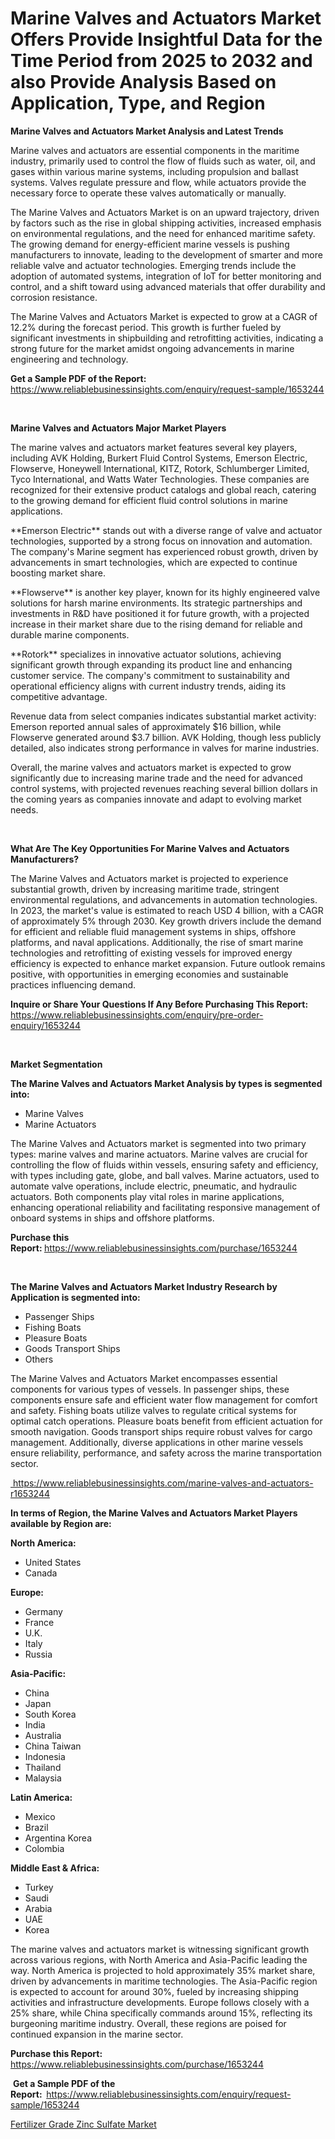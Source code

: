 <p><h1>Marine Valves and Actuators Market Offers Provide Insightful Data for the Time Period from 2025 to 2032 and also Provide Analysis Based on Application, Type, and Region</h1></p><p><strong>Marine Valves and Actuators Market Analysis and Latest Trends</strong></p>
<p><p>Marine valves and actuators are essential components in the maritime industry, primarily used to control the flow of fluids such as water, oil, and gases within various marine systems, including propulsion and ballast systems. Valves regulate pressure and flow, while actuators provide the necessary force to operate these valves automatically or manually.</p><p>The Marine Valves and Actuators Market is on an upward trajectory, driven by factors such as the rise in global shipping activities, increased emphasis on environmental regulations, and the need for enhanced maritime safety. The growing demand for energy-efficient marine vessels is pushing manufacturers to innovate, leading to the development of smarter and more reliable valve and actuator technologies. Emerging trends include the adoption of automated systems, integration of IoT for better monitoring and control, and a shift toward using advanced materials that offer durability and corrosion resistance.</p><p>The Marine Valves and Actuators Market is expected to grow at a CAGR of 12.2% during the forecast period. This growth is further fueled by significant investments in shipbuilding and retrofitting activities, indicating a strong future for the market amidst ongoing advancements in marine engineering and technology.</p></p>
<p><strong>Get a Sample PDF of the Report:&nbsp;</strong> <a href="https://www.reliablebusinessinsights.com/enquiry/request-sample/1653244?utm_campaign=3084&utm_medium=2&utm_source=Github&utm_content=ia&utm_term=08032025&utm_id=marine-valves-and-actuators">https://www.reliablebusinessinsights.com/enquiry/request-sample/1653244</a></p>
<p>&nbsp;</p>
<p><strong>Marine Valves and Actuators Major Market Players</strong></p>
<p><p>The marine valves and actuators market features several key players, including AVK Holding, Burkert Fluid Control Systems, Emerson Electric, Flowserve, Honeywell International, KITZ, Rotork, Schlumberger Limited, Tyco International, and Watts Water Technologies. These companies are recognized for their extensive product catalogs and global reach, catering to the growing demand for efficient fluid control solutions in marine applications.</p><p>**Emerson Electric** stands out with a diverse range of valve and actuator technologies, supported by a strong focus on innovation and automation. The company's Marine segment has experienced robust growth, driven by advancements in smart technologies, which are expected to continue boosting market share.</p><p>**Flowserve** is another key player, known for its highly engineered valve solutions for harsh marine environments. Its strategic partnerships and investments in R&D have positioned it for future growth, with a projected increase in their market share due to the rising demand for reliable and durable marine components.</p><p>**Rotork** specializes in innovative actuator solutions, achieving significant growth through expanding its product line and enhancing customer service. The company's commitment to sustainability and operational efficiency aligns with current industry trends, aiding its competitive advantage.</p><p>Revenue data from select companies indicates substantial market activity: Emerson reported annual sales of approximately $16 billion, while Flowserve generated around $3.7 billion. AVK Holding, though less publicly detailed, also indicates strong performance in valves for marine industries.</p><p>Overall, the marine valves and actuators market is expected to grow significantly due to increasing marine trade and the need for advanced control systems, with projected revenues reaching several billion dollars in the coming years as companies innovate and adapt to evolving market needs.</p></p>
<p>&nbsp;</p>
<p><strong>What Are The Key Opportunities For Marine Valves and Actuators Manufacturers?</strong></p>
<p><p>The Marine Valves and Actuators market is projected to experience substantial growth, driven by increasing maritime trade, stringent environmental regulations, and advancements in automation technologies. In 2023, the market's value is estimated to reach USD 4 billion, with a CAGR of approximately 5% through 2030. Key growth drivers include the demand for efficient and reliable fluid management systems in ships, offshore platforms, and naval applications. Additionally, the rise of smart marine technologies and retrofitting of existing vessels for improved energy efficiency is expected to enhance market expansion. Future outlook remains positive, with opportunities in emerging economies and sustainable practices influencing demand.</p></p>
<p><strong>Inquire or Share Your Questions If Any Before Purchasing This Report:</strong> <a href="https://www.reliablebusinessinsights.com/enquiry/pre-order-enquiry/1653244?utm_campaign=3084&utm_medium=2&utm_source=Github&utm_content=ia&utm_term=08032025&utm_id=marine-valves-and-actuators">https://www.reliablebusinessinsights.com/enquiry/pre-order-enquiry/1653244</a></p>
<p>&nbsp;</p>
<p><strong>Market Segmentation</strong></p>
<p><strong>The Marine Valves and Actuators Market Analysis by types is segmented into:</strong></p>
<p><ul><li>Marine Valves</li><li>Marine Actuators</li></ul></p>
<p><p>The Marine Valves and Actuators market is segmented into two primary types: marine valves and marine actuators. Marine valves are crucial for controlling the flow of fluids within vessels, ensuring safety and efficiency, with types including gate, globe, and ball valves. Marine actuators, used to automate valve operations, include electric, pneumatic, and hydraulic actuators. Both components play vital roles in marine applications, enhancing operational reliability and facilitating responsive management of onboard systems in ships and offshore platforms.</p></p>
<p><strong>Purchase this Report:&nbsp;</strong><a href="https://www.reliablebusinessinsights.com/purchase/1653244?utm_campaign=3084&utm_medium=2&utm_source=Github&utm_content=ia&utm_term=08032025&utm_id=marine-valves-and-actuators">https://www.reliablebusinessinsights.com/purchase/1653244</a></p>
<p>&nbsp;</p>
<p><strong>The Marine Valves and Actuators Market Industry Research by Application is segmented into:</strong></p>
<p><ul><li>Passenger Ships</li><li>Fishing Boats</li><li>Pleasure Boats</li><li>Goods Transport Ships</li><li>Others</li></ul></p>
<p><p>The Marine Valves and Actuators Market encompasses essential components for various types of vessels. In passenger ships, these components ensure safe and efficient water flow management for comfort and safety. Fishing boats utilize valves to regulate critical systems for optimal catch operations. Pleasure boats benefit from efficient actuation for smooth navigation. Goods transport ships require robust valves for cargo management. Additionally, diverse applications in other marine vessels ensure reliability, performance, and safety across the marine transportation sector.</p></p>
<p><a href="https://www.reliablebusinessinsights.com/marine-valves-and-actuators-r1653244?utm_campaign=3084&utm_medium=2&utm_source=Github&utm_content=ia&utm_term=08032025&utm_id=marine-valves-and-actuators">&nbsp;https://www.reliablebusinessinsights.com/marine-valves-and-actuators-r1653244</a></p>
<p><strong>In terms of Region, the Marine Valves and Actuators Market Players available by Region are:</strong></p>
<p>
    <p> <strong> North America: </strong>
        <ul>
            <li>United States</li>
            <li>Canada</li>
        </ul>
        </p> 
    <p> <strong> Europe: </strong>
        <ul>
            <li>Germany</li>
            <li>France</li>
            <li>U.K.</li>
            <li>Italy</li>
            <li>Russia</li>
        </ul>
        </p> 
    <p> <strong> Asia-Pacific: </strong>
        <ul>
            <li>China</li>
            <li>Japan</li>
            <li>South Korea</li>
            <li>India</li>
            <li>Australia</li>
            <li>China Taiwan</li>
            <li>Indonesia</li>
            <li>Thailand</li>
            <li>Malaysia</li>
        </ul>
        </p> 
    <p> <strong> Latin America: </strong>
        <ul>
            <li>Mexico</li>
            <li>Brazil</li>
            <li>Argentina Korea</li>
            <li>Colombia</li>
        </ul>
        </p> 
    <p> <strong> Middle East & Africa: </strong>
        <ul>
            <li>Turkey</li>
            <li>Saudi</li>
            <li>Arabia</li>
            <li>UAE</li>
            <li>Korea</li>
        </ul>
    </p>
    </p>
<p><p>The marine valves and actuators market is witnessing significant growth across various regions, with North America and Asia-Pacific leading the way. North America is projected to hold approximately 35% market share, driven by advancements in maritime technologies. The Asia-Pacific region is expected to account for around 30%, fueled by increasing shipping activities and infrastructure developments. Europe follows closely with a 25% share, while China specifically commands around 15%, reflecting its burgeoning maritime industry. Overall, these regions are poised for continued expansion in the marine sector.</p></p>
<p><strong>Purchase this Report: </strong><a href="https://www.reliablebusinessinsights.com/purchase/1653244?utm_campaign=3084&utm_medium=2&utm_source=Github&utm_content=ia&utm_term=08032025&utm_id=marine-valves-and-actuators">https://www.reliablebusinessinsights.com/purchase/1653244</a></p>
<p>&nbsp;<strong>Get a Sample PDF of the Report:&nbsp;&nbsp;</strong><a href="https://www.reliablebusinessinsights.com/enquiry/request-sample/1653244?utm_campaign=3084&utm_medium=2&utm_source=Github&utm_content=ia&utm_term=08032025&utm_id=marine-valves-and-actuators">https://www.reliablebusinessinsights.com/enquiry/request-sample/1653244</a></p>
<p><strong></strong></p>
<p><p><a href="https://github.com/voigttyagi/Market-Research-Report-List-1/blob/main/fertilizer-grade-zinc-sulfate-market.md?utm_campaign=3084&utm_medium=2&utm_source=Github&utm_content=ia&utm_term=08032025&utm_id=marine-valves-and-actuators">Fertilizer Grade Zinc Sulfate Market</a></p></p>